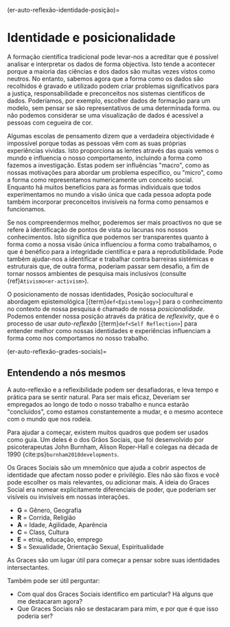 (er-auto-reflexão-identidade-posição)=
# Identidade e posicionalidade

A formação científica tradicional pode levar-nos a acreditar que é possível analisar e interpretar os dados de forma objectiva. Isto tende a acontecer porque a maioria das ciências e dos dados são muitas vezes vistos como neutros. No entanto, sabemos agora que a forma como os dados são recolhidos é gravado e utilizado podem criar problemas significativos para a justiça, responsabilidade e preconceitos nos sistemas científicos de dados. Poderíamos, por exemplo, escolher dados de formação para um modelo, sem pensar se são representativos de uma determinada forma. ou não podemos considerar se uma visualização de dados é acessível a pessoas com cegueira de cor.

Algumas escolas de pensamento dizem que a verdadeira objectividade é impossível porque todas as pessoas vêm com as suas próprias experiências vividas. Isto proporciona as lentes através das quais vemos o mundo e influencia o nosso comportamento, incluindo a forma como fazemos a investigação. Estas podem ser influências "macro", como as nossas motivações para abordar um problema específico, ou "micro", como a forma como representamos numericamente um conceito social.  
Enquanto há muitos benefícios para as formas individuais que todos experimentamos no mundo a visão única que cada pessoa adopta pode também incorporar preconceitos invisíveis na forma como pensamos e funcionamos.

Se nos compreendermos melhor, poderemos ser mais proactivos no que se refere à identificação de pontos de vista ou lacunas nos nossos conhecimentos. Isto significa que podemos ser transparentes quanto à forma como a nossa visão única influenciou a forma como trabalhamos, o que é benéfico para a integridade científica e para a reprodutibilidade. Pode também ajudar-nos a identificar e trabalhar contra barreiras sistémicas e estruturais que, de outra forma, poderiam passar sem desafio, a fim de tornar nossos ambientes de pesquisa mais inclusivos (consulte {ref}`Ativismo<er-activism>`).

O posicionamento de nossas identidades, Posição sociocultural e abordagem epistemológica [{term}`def<Epistemology>`] para o conhecimento no contexto de nossa pesquisa é chamado de nossa *posicionalidade*. Podemos entender nossa posição através da prática de *reflexivity*, que é o processo de usar *auto-reflexão* [{term}`def<Self Reflection>`] para entender melhor como nossas identidades e experiências influenciam a forma como nos comportamos no nosso trabalho.

(er-auto-reflexão-grades-sociais)=
## Entendendo a nós mesmos

A auto-reflexão e a reflexibilidade podem ser desafiadoras, e leva tempo e prática para se sentir natural. Para ser mais eficaz, Deveriam ser empregados ao longo de todo o nosso trabalho e nunca estarão "concluídos", como estamos constantemente a mudar, e o mesmo acontece com o mundo que nos rodeia.

Para ajudar a começar, existem muitos quadros que podem ser usados como guia. Um deles é o dos Grãos Sociais, que foi desenvolvido por psicoterapeutas John Burnham, Alison Roper-Hall e colegas na década de 1990 {cite:ps}`burnham2018developments`.

Os Graces Sociais são um mnemônico que ajuda a cobrir aspectos de identidade que afectam nosso poder e privilégio. Eles não são fixos e você pode escolher os mais relevantes, ou adicionar mais. A ideia do Graces Social era nomear explicitamente diferenciais de poder, que poderiam ser visíveis ou invisíveis em nossas interações.

- **G** = Gênero, Geografia
- **R** = Corrida, Religião
- **A** = Idade, Agilidade, Aparência
- **C** = Class, Cultura
- **E** = etnia, educação, emprego
- **S** = Sexualidade, Orientação Sexual, Espiritualidade

As Graces são um lugar útil para começar a pensar sobre suas identidades intersectantes.

Também pode ser útil perguntar:
- Com qual dos Graces Sociais identifico em particular? Há alguns que me destacaram agora?
- Que Graces Sociais não se destacaram para mim, e por que é que isso poderia ser? 
